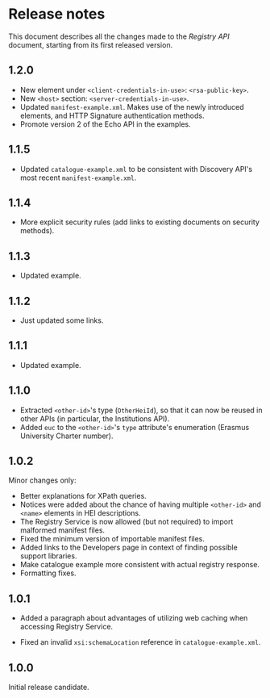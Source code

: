 Release notes
=============

This document describes all the changes made to the *Registry API* document,
starting from its first released version.


1.2.0
-----

* New element under `<client-credentials-in-use>`: `<rsa-public-key>`.
* New `<host>` section: `<server-credentials-in-use>`.
* Updated `manifest-example.xml`. Makes use of the newly introduced elements,
  and HTTP Signature authentication methods.
* Promote version 2 of the Echo API in the examples.


1.1.5
-----

* Updated `catalogue-example.xml` to be consistent with Discovery API's most
  recent `manifest-example.xml`.


1.1.4
-----

* More explicit security rules (add links to existing documents on security
  methods).


1.1.3
-----

* Updated example.


1.1.2
-----

* Just updated some links.


1.1.1
-----

* Updated example.


1.1.0
-----

* Extracted `<other-id>`'s type (`OtherHeiId`), so that it can now be reused in
  other APIs (in particular, the Institutions API).
* Added `euc` to the `<other-id>`'s `type` attribute's enumeration (Erasmus
  University Charter number).


1.0.2
-----

Minor changes only:

* Better explanations for XPath queries.
* Notices were added about the chance of having multiple `<other-id>` and
  `<name>` elements in HEI descriptions.
* The Registry Service is now allowed (but not required) to import malformed
  manifest files.
* Fixed the minimum version of importable manifest files.
* Added links to the Developers page in context of finding possible support
  libraries.
* Make catalogue example more consistent with actual registry response.
* Formatting fixes.


1.0.1
-----

* Added a paragraph about advantages of utilizing web caching when accessing
  Registry Service.

* Fixed an invalid `xsi:schemaLocation` reference in `catalogue-example.xml`.


1.0.0
-----

Initial release candidate.

